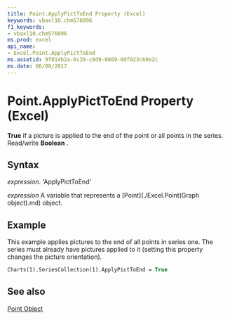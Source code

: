 ```yaml
---
title: Point.ApplyPictToEnd Property (Excel)
keywords: vbaxl10.chm576096
f1_keywords:
- vbaxl10.chm576096
ms.prod: excel
api_name:
- Excel.Point.ApplyPictToEnd
ms.assetid: 9f814b2a-6c39-c0d9-0869-0df023c60e2c
ms.date: 06/08/2017
---
```



# Point.ApplyPictToEnd Property (Excel)

 **True** if a picture is applied to the end of the point or all points in the series. Read/write **Boolean** .


## Syntax

 _expression_. 'ApplyPictToEnd'

 _expression_ A variable that represents a [Point](./Excel.Point(Graph object).md) object.


## Example

This example applies pictures to the end of all points in series one. The series must already have pictures applied to it (setting this property changes the picture orientation).


```vb
Charts(1).SeriesCollection(1).ApplyPictToEnd = True
```


## See also


[Point Object](Excel.Point(objec).md)

